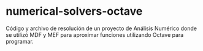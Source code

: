 # numerical-solvers-octave
Código y archivo de resolución de un proyecto de Análisis Numérico donde se utilizó MDF y MEF para aproximar funciones utilizando Octave para programar.
